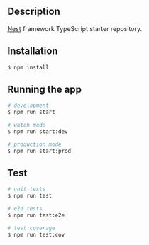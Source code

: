 ## Description

[Nest](https://github.com/nestjs/nest) framework TypeScript starter repository.

## Installation

```bash
$ npm install
```

## Running the app

```bash
# development
$ npm run start

# watch mode
$ npm run start:dev

# production mode
$ npm run start:prod
```

## Test

```bash
# unit tests
$ npm run test

# e2e tests
$ npm run test:e2e

# test coverage
$ npm run test:cov
```

<!-- module.exports = {
  apps : [{
    script: 'index.js',
    watch: '.'
  }, {
    script: './service-worker/',
    watch: ['./service-worker']
  },
],

  deploy : {
    production : {
      user : 'SSH_USERNAME',
      host : 'SSH_HOSTMACHINE',
      ref  : 'origin/master',
      repo : 'GIT_REPOSITORY',
      path : 'DESTINATION_PATH',
      'pre-deploy-local': '',
      'post-deploy' : 'npm install && pm2 reload ecosystem.config.js --env production',
      'pre-setup': ''
    }
  }
}; -->


<!-- ALTER USER 'root'@'localhost' IDENTIFIED BY 'tcxwcc190715'; -->
<!-- ALTER USER 'root'@'101.35.223.219' IDENTIFIED BY 'tcxwcc190715'; -->
<!-- CREATE USER 'admin'@'localhost' IDENTIFIED BY 'tcxwcc190715';
GRANT ALL PRIVILEGES ON *.* TO 'admin'@'localhost'; -->

<!-- ALTER USER 'root'@'101.35.223.219' IDENTIFIED BY 'tcxwcc190715'; -->
<!-- GRANT ALL PRIVILEGES ON *.* TO 'admin'@'%' IDENTIFIED BY 'tcxwcc190715' WITH GRANT OPTION;
GRANT ALL PRIVILEGES ON *.* TO 'admin'@'%' IDENTIFIED BY "tcxwcc190715" WITH GRANT OPTION;
GRANT ALL PRIVILEGES ON *.* TO 'admin'@'%' WITH GRANT OPTION;
update user set host = '%' where user='admin';


CREATE USER 'ahayo'@'%' IDENTIFIED BY 'Pass@word12!';
GRANT ALL PRIVILEGES ON *.* TO 'ahayo'@'%' WITH GRANT OPTION;
FLUSH PRIVILEGES;
sudo service mysql restart -->

<!-- ACL SETUSER admin nopass ~* +@all -@dangerous -->

<!-- redis -->
<!-- sudo vi /etc/redis/redis.conf redis配置文件 -->
<!-- 进入redis redis-cli -->
<!-- 密码登录 AUTH xxx -->
<!-- 重启 sudo service redis-server restart -->

 <!-- 快速生成实体类 -->
<!-- npx typeorm-model-generator -h localhost -p 3306 -u root -x 12345678 -e mysql -o ./entities --noConfig true --ce pascal --cp camel -d game --tables user -->